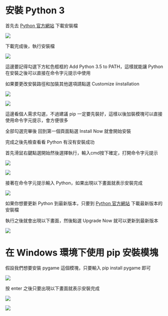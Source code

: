 # 安裝 Python 3

首先去 [Python 官方網站](https://www.python.org/) 下載安裝檔

![](Image/Image01.png) 

下載完成後，執行安裝檔

![](Image/Image02.png) 

這邊要記得勾選下方紅色框框的 Add Python 3.5 to PATH，這樣就能讓 Python 在安裝之後可以直接在命令字元提示中使用

如果要更改安裝路徑和加裝其他選項請點選 Customize iinstallation

![](Image/Image03.png) 

![](Image/Image04.png) 

這邊看個人需求勾選，不過建議 pip 一定要先裝好，這樣以後加裝模塊可以直接使用命令字元提示，會方便很多

全部勾選完畢後 回到第一個頁面點選 Install Now 就會開始安裝

完成之後先檢查看看 Python 有沒有安裝成功

首先滑鼠右鍵點選開始然後選擇執行，輸入cmd按下確定，打開命令字元提示

![](Image/Image05.png) 

![](Image/Image06.png) 

接著在命令字元提示輸入 Python，如果出現以下畫面就表示安裝完成

![](Image/Image07.png) 

如果你想要更新 Python 到最新版本，只要到 [Python 官方網站](https://www.python.org/) 下載最新版本的安裝檔

執行之後就會出現以下畫面，然後點選 Upgrade Now 就可以更新到最新版本

![](Image/Image08.png) 



# 在 Windows 環境下使用 pip 安裝模塊

假設我們想要安裝 pygame 這個模塊，只要輸入 pip install pygame 即可

![](Image/Image09.png) 

按 enter 之後只要出現以下畫面就表示安裝完成

![](Image/Image10.png) 

![](Image/Image11.png) 
